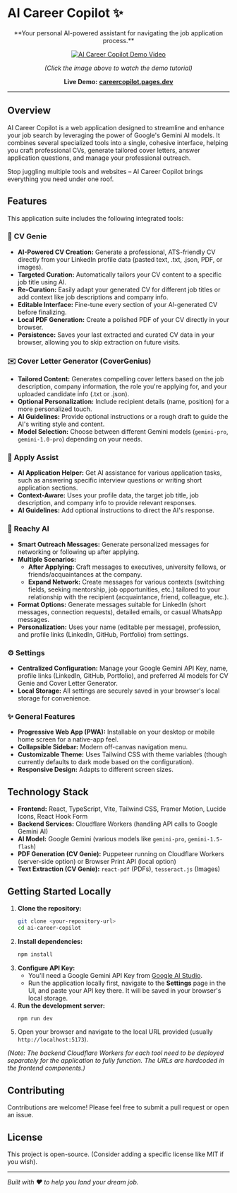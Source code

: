 # AI Career Copilot ✨
<div align="center">
**Your personal AI-powered assistant for navigating the job application process.**


[![AI Career Copilot Demo Video](https://img.youtube.com/vi/ZC_RiRlVmg8/0.jpg)](https://www.youtube.com/watch?v=ZC_RiRlVmg8)

*(Click the image above to watch the demo tutorial)*

**Live Demo:** [**careercopilot.pages.dev**](https://careercopilot.pages.dev/)

---
</div>

## Overview

AI Career Copilot is a web application designed to streamline and enhance your job search by leveraging the power of Google's Gemini AI models. It combines several specialized tools into a single, cohesive interface, helping you craft professional CVs, generate tailored cover letters, answer application questions, and manage your professional outreach.

Stop juggling multiple tools and websites – AI Career Copilot brings everything you need under one roof.

## Features

This application suite includes the following integrated tools:

### 📄 **CV Genie**
* **AI-Powered CV Creation:** Generate a professional, ATS-friendly CV directly from your LinkedIn profile data (pasted text, .txt, .json, PDF, or images).
* **Targeted Curation:** Automatically tailors your CV content to a specific job title using AI.
* **Re-Curation:** Easily adapt your generated CV for different job titles or add context like job descriptions and company info.
* **Editable Interface:** Fine-tune every section of your AI-generated CV before finalizing.
* **Local PDF Generation:** Create a polished PDF of your CV directly in your browser.
* **Persistence:** Saves your last extracted and curated CV data in your browser, allowing you to skip extraction on future visits.

### ✉️ **Cover Letter Generator (CoverGenius)**
* **Tailored Content:** Generates compelling cover letters based on the job description, company information, the role you're applying for, and your uploaded candidate info (.txt or .json).
* **Optional Personalization:** Include recipient details (name, position) for a more personalized touch.
* **AI Guidelines:** Provide optional instructions or a rough draft to guide the AI's writing style and content.
* **Model Selection:** Choose between different Gemini models (`gemini-pro`, `gemini-1.0-pro`) depending on your needs.

### 📝 **Apply Assist**
* **AI Application Helper:** Get AI assistance for various application tasks, such as answering specific interview questions or writing short application sections.
* **Context-Aware:** Uses your profile data, the target job title, job description, and company info to provide relevant responses.
* **AI Guidelines:** Add optional instructions to direct the AI's response.

### 🤝 **Reachy AI**
* **Smart Outreach Messages:** Generate personalized messages for networking or following up after applying.
* **Multiple Scenarios:**
    * **After Applying:** Craft messages to executives, university fellows, or friends/acquaintances at the company.
    * **Expand Network:** Create messages for various contexts (switching fields, seeking mentorship, job opportunities, etc.) tailored to your relationship with the recipient (acquaintance, friend, colleague, etc.).
* **Format Options:** Generate messages suitable for LinkedIn (short messages, connection requests), detailed emails, or casual WhatsApp messages.
* **Personalization:** Uses your name (editable per message), profession, and profile links (LinkedIn, GitHub, Portfolio) from settings.

### ⚙️ **Settings**
* **Centralized Configuration:** Manage your Google Gemini API Key, name, profile links (LinkedIn, GitHub, Portfolio), and preferred AI models for CV Genie and Cover Letter Generator.
* **Local Storage:** All settings are securely saved in your browser's local storage for convenience.

### ✨ **General Features**
* **Progressive Web App (PWA):** Installable on your desktop or mobile home screen for a native-app feel.
* **Collapsible Sidebar:** Modern off-canvas navigation menu.
* **Customizable Theme:** Uses Tailwind CSS with theme variables (though currently defaults to dark mode based on the configuration).
* **Responsive Design:** Adapts to different screen sizes.

## Technology Stack

* **Frontend:** React, TypeScript, Vite, Tailwind CSS, Framer Motion, Lucide Icons, React Hook Form
* **Backend Services:** Cloudflare Workers (handling API calls to Google Gemini AI)
* **AI Model:** Google Gemini (various models like `gemini-pro`, `gemini-1.5-flash`)
* **PDF Generation (CV Genie):** Puppeteer running on Cloudflare Workers (server-side option) or Browser Print API (local option)
* **Text Extraction (CV Genie):** `react-pdf` (PDFs), `tesseract.js` (Images)

## Getting Started Locally

1.  **Clone the repository:**
    ```bash
    git clone <your-repository-url>
    cd ai-career-copilot
    ```
2.  **Install dependencies:**
    ```bash
    npm install
    ```
3.  **Configure API Key:**
    * You'll need a Google Gemini API Key from [Google AI Studio](https://aistudio.google.com/app/apikey).
    * Run the application locally first, navigate to the **Settings** page in the UI, and paste your API key there. It will be saved in your browser's local storage.
4.  **Run the development server:**
    ```bash
    npm run dev
    ```
5.  Open your browser and navigate to the local URL provided (usually `http://localhost:5173`).

*(Note: The backend Cloudflare Workers for each tool need to be deployed separately for the application to fully function. The URLs are hardcoded in the frontend components.)*

## Contributing

Contributions are welcome! Please feel free to submit a pull request or open an issue.

## License

This project is open-source. (Consider adding a specific license like MIT if you wish).

---

*Built with ❤️ to help you land your dream job.*
